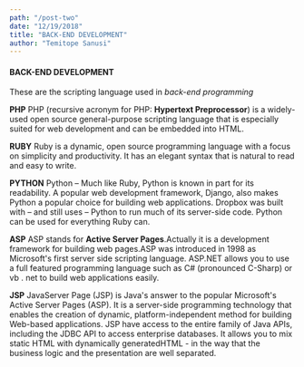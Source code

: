 ```yaml
---
path: "/post-two"
date: "12/19/2018"
title: "BACK-END DEVELOPMENT"
author: "Temitope Sanusi"
---
```


#### BACK-END DEVELOPMENT
These are the scripting language used in *back-end programming*

**PHP**
PHP (recursive acronym for PHP: **Hypertext Preprocessor**) is a widely-used open source general-purpose scripting language that is especially suited for web development and can be embedded into HTML.

**RUBY**
Ruby is a dynamic, open source programming language with a focus on simplicity and productivity. It has an elegant syntax that is natural to read and easy to write.

**PYTHON**
Python – Much like Ruby, Python is known in part for its readability. A popular web development framework, Django, also makes Python a popular choice for building web applications. Dropbox was built with – and still uses – Python to run much of its server-side code. Python can be used for everything Ruby can.

**ASP**
ASP stands for **Active Server Pages**.Actually it is a development framework for building web pages.ASP was introduced in 1998 as Microsoft's first server side scripting language. ASP.NET allows you to use a full featured programming language such as C# (pronounced C-Sharp) or vb . net to build web applications easily.

**JSP**
JavaServer Page (JSP) is Java's answer to the popular Microsoft's Active Server Pages (ASP). It is a server-side programming technology that enables the creation of dynamic, platform-independent method for building Web-based applications. JSP have access to the entire family of Java APIs, including the JDBC API to access enterprise databases. It allows you to mix static HTML with dynamically generatedHTML - in the way that the business logic and the presentation are well separated.





